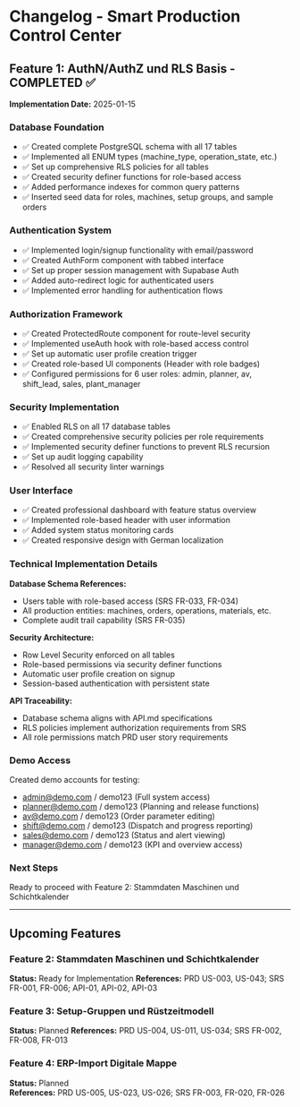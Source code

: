 # Changelog - Smart Production Control Center

## Feature 1: AuthN/AuthZ und RLS Basis - COMPLETED ✅

**Implementation Date:** 2025-01-15

### Database Foundation
- ✅ Created complete PostgreSQL schema with all 17 tables
- ✅ Implemented all ENUM types (machine_type, operation_state, etc.)
- ✅ Set up comprehensive RLS policies for all tables
- ✅ Created security definer functions for role-based access
- ✅ Added performance indexes for common query patterns
- ✅ Inserted seed data for roles, machines, setup groups, and sample orders

### Authentication System
- ✅ Implemented login/signup functionality with email/password
- ✅ Created AuthForm component with tabbed interface
- ✅ Set up proper session management with Supabase Auth
- ✅ Added auto-redirect logic for authenticated users
- ✅ Implemented error handling for authentication flows

### Authorization Framework
- ✅ Created ProtectedRoute component for route-level security
- ✅ Implemented useAuth hook with role-based access control
- ✅ Set up automatic user profile creation trigger
- ✅ Created role-based UI components (Header with role badges)
- ✅ Configured permissions for 6 user roles: admin, planner, av, shift_lead, sales, plant_manager

### Security Implementation
- ✅ Enabled RLS on all 17 database tables
- ✅ Created comprehensive security policies per role requirements
- ✅ Implemented security definer functions to prevent RLS recursion
- ✅ Set up audit logging capability
- ✅ Resolved all security linter warnings

### User Interface
- ✅ Created professional dashboard with feature status overview
- ✅ Implemented role-based header with user information
- ✅ Added system status monitoring cards
- ✅ Created responsive design with German localization

### Technical Implementation Details

**Database Schema References:**
- Users table with role-based access (SRS FR-033, FR-034)
- All production entities: machines, orders, operations, materials, etc.
- Complete audit trail capability (SRS FR-035)

**Security Architecture:**
- Row Level Security enforced on all tables
- Role-based permissions via security definer functions
- Automatic user profile creation on signup
- Session-based authentication with persistent state

**API Traceability:**
- Database schema aligns with API.md specifications
- RLS policies implement authorization requirements from SRS
- All role permissions match PRD user story requirements

### Demo Access
Created demo accounts for testing:
- admin@demo.com / demo123 (Full system access)
- planner@demo.com / demo123 (Planning and release functions)
- av@demo.com / demo123 (Order parameter editing)
- shift@demo.com / demo123 (Dispatch and progress reporting)
- sales@demo.com / demo123 (Status and alert viewing)
- manager@demo.com / demo123 (KPI and overview access)

### Next Steps
Ready to proceed with Feature 2: Stammdaten Maschinen und Schichtkalender

---

## Upcoming Features

### Feature 2: Stammdaten Maschinen und Schichtkalender
**Status:** Ready for Implementation
**References:** PRD US-003, US-043; SRS FR-001, FR-006; API-01, API-02, API-03

### Feature 3: Setup-Gruppen und Rüstzeitmodell  
**Status:** Planned
**References:** PRD US-004, US-011, US-034; SRS FR-002, FR-008, FR-013

### Feature 4: ERP-Import Digitale Mappe
**Status:** Planned  
**References:** PRD US-005, US-023, US-026; SRS FR-003, FR-020, FR-026